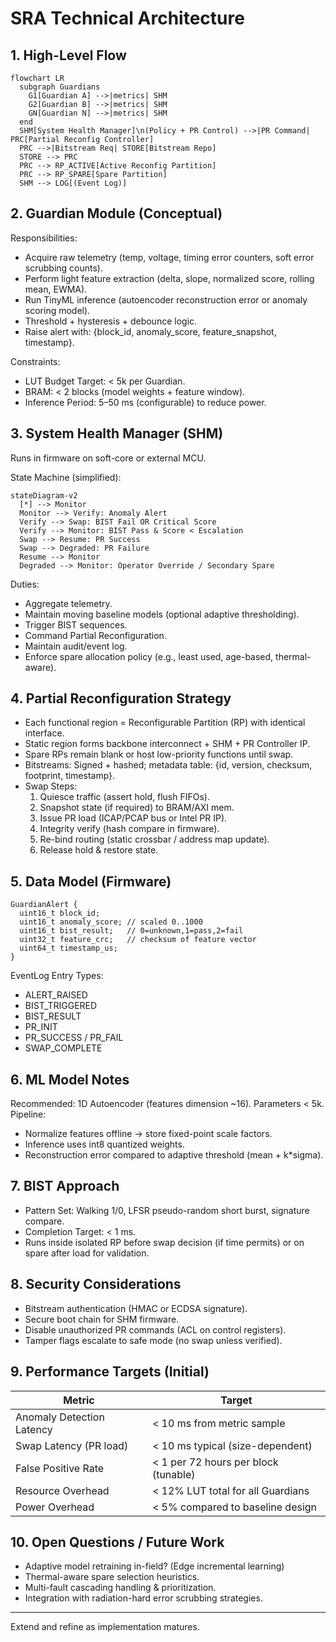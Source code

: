 # SRA Technical Architecture

## 1. High-Level Flow
```mermaid
flowchart LR
  subgraph Guardians
    G1[Guardian A] -->|metrics| SHM
    G2[Guardian B] -->|metrics| SHM
    GN[Guardian N] -->|metrics| SHM
  end
  SHM[System Health Manager]\n(Policy + PR Control) -->|PR Command| PRC[Partial Reconfig Controller]
  PRC -->|Bitstream Req| STORE[Bitstream Repo]
  STORE --> PRC
  PRC --> RP_ACTIVE[Active Reconfig Partition]
  PRC --> RP_SPARE[Spare Partition]
  SHM --> LOG[(Event Log)]
```

## 2. Guardian Module (Conceptual)
Responsibilities:
- Acquire raw telemetry (temp, voltage, timing error counters, soft error scrubbing counts).
- Perform light feature extraction (delta, slope, normalized score, rolling mean, EWMA).
- Run TinyML inference (autoencoder reconstruction error or anomaly scoring model).
- Threshold + hysteresis + debounce logic.
- Raise alert with: {block_id, anomaly_score, feature_snapshot, timestamp}.

Constraints:
- LUT Budget Target: < 5k per Guardian.
- BRAM: < 2 blocks (model weights + feature window).
- Inference Period: 5–50 ms (configurable) to reduce power.

## 3. System Health Manager (SHM)
Runs in firmware on soft-core or external MCU.

State Machine (simplified):
```mermaid
stateDiagram-v2
  [*] --> Monitor
  Monitor --> Verify: Anomaly Alert
  Verify --> Swap: BIST Fail OR Critical Score
  Verify --> Monitor: BIST Pass & Score < Escalation
  Swap --> Resume: PR Success
  Swap --> Degraded: PR Failure
  Resume --> Monitor
  Degraded --> Monitor: Operator Override / Secondary Spare
```

Duties:
- Aggregate telemetry.
- Maintain moving baseline models (optional adaptive thresholding).
- Trigger BIST sequences.
- Command Partial Reconfiguration.
- Maintain audit/event log.
- Enforce spare allocation policy (e.g., least used, age-based, thermal-aware).

## 4. Partial Reconfiguration Strategy
- Each functional region = Reconfigurable Partition (RP) with identical interface.
- Static region forms backbone interconnect + SHM + PR Controller IP.
- Spare RPs remain blank or host low-priority functions until swap.
- Bitstreams: Signed + hashed; metadata table: {id, version, checksum, footprint, timestamp}.
- Swap Steps:
  1. Quiesce traffic (assert hold, flush FIFOs).
  2. Snapshot state (if required) to BRAM/AXI mem.
  3. Issue PR load (ICAP/PCAP bus or Intel PR IP).
  4. Integrity verify (hash compare in firmware).
  5. Re-bind routing (static crossbar / address map update).
  6. Release hold & restore state.

## 5. Data Model (Firmware)
```text
GuardianAlert {
  uint16_t block_id;
  uint16_t anomaly_score; // scaled 0..1000
  uint16_t bist_result;   // 0=unknown,1=pass,2=fail
  uint32_t feature_crc;   // checksum of feature vector
  uint64_t timestamp_us;
}
```

EventLog Entry Types:
- ALERT_RAISED
- BIST_TRIGGERED
- BIST_RESULT
- PR_INIT
- PR_SUCCESS / PR_FAIL
- SWAP_COMPLETE

## 6. ML Model Notes
Recommended: 1D Autoencoder (features dimension ~16). Parameters < 5k.
Pipeline:
- Normalize features offline -> store fixed-point scale factors.
- Inference uses int8 quantized weights.
- Reconstruction error compared to adaptive threshold (mean + k*sigma).

## 7. BIST Approach
- Pattern Set: Walking 1/0, LFSR pseudo-random short burst, signature compare.
- Completion Target: < 1 ms.
- Runs inside isolated RP before swap decision (if time permits) or on spare after load for validation.

## 8. Security Considerations
- Bitstream authentication (HMAC or ECDSA signature).
- Secure boot chain for SHM firmware.
- Disable unauthorized PR commands (ACL on control registers).
- Tamper flags escalate to safe mode (no swap unless verified).

## 9. Performance Targets (Initial)
| Metric | Target |
|--------|--------|
| Anomaly Detection Latency | < 10 ms from metric sample |
| Swap Latency (PR load) | < 10 ms typical (size-dependent) |
| False Positive Rate | < 1 per 72 hours per block (tunable) |
| Resource Overhead | < 12% LUT total for all Guardians |
| Power Overhead | < 5% compared to baseline design |

## 10. Open Questions / Future Work
- Adaptive model retraining in-field? (Edge incremental learning)
- Thermal-aware spare selection heuristics.
- Multi-fault cascading handling & prioritization.
- Integration with radiation-hard error scrubbing strategies.

---
Extend and refine as implementation matures.
